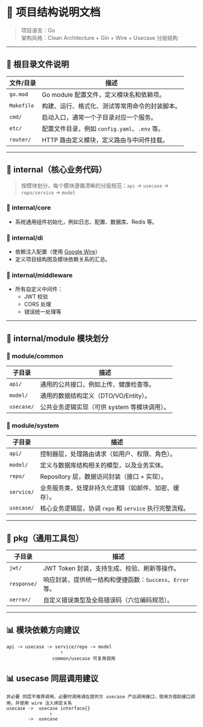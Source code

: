 # 📁 项目结构说明文档

> 项目语言：Go  
> 架构风格：Clean Architecture + Gin + Wire + Usecase 分层结构

---

## 🔧 根目录文件说明

| 文件/目录     | 描述 |
|---------------|------|
| `go.mod`      | Go module 配置文件，定义模块名和依赖项。 |
| `Makefile`    | 构建、运行、格式化、测试等常用命令的封装脚本。 |
| `cmd/`        | 启动入口，通常一个子目录对应一个服务。 |
| `etc/`        | 配置文件目录，例如 `config.yaml`、`.env` 等。 |
| `router/`     | HTTP 路由定义模块，定义路由与中间件挂载。 |

---

## 🧩 internal（核心业务代码）

> 按模块划分，每个模块遵循清晰的分层规范：`api` → `usecase` → `repo/service` → `model`

### 📁 internal/core

- 系统通用组件初始化，例如日志、配置、数据库、Redis 等。

### 📁 internal/di

- 依赖注入配置（使用 [Google Wire](https://github.com/google/wire)）
- 定义项目结构图及模块依赖关系的汇总。

### 📁 internal/middleware

- 所有自定义中间件：
    - JWT 校验
    - CORS 处理
    - 错误统一处理等

---

## 📁 internal/module 模块划分

### 📂 module/common

| 子目录      | 描述 |
|-------------|------|
| `api/`      | 通用的公共接口，例如上传、健康检查等。 |
| `model/`    | 通用的数据结构定义（DTO/VO/Entity）。 |
| `usecase/`  | 公共业务逻辑实现（可供 system 等模块调用）。 |

### 📂 module/system

| 子目录      | 描述 |
|-------------|------|
| `api/`      | 控制器层，处理路由请求（如用户、权限、角色）。 |
| `model/`    | 定义与数据库结构相关的模型，以及业务实体。 |
| `repo/`     | Repository 层，数据访问封装（接口 + 实现）。 |
| `service/`  | 业务服务类，处理非持久化逻辑（如邮件、加密、缓存）。 |
| `usecase/`  | 核心业务逻辑层，协调 `repo` 和 `service` 执行完整流程。 |

---

## 📁 pkg（通用工具包）

| 子目录       | 描述 |
|--------------|------|
| `jwt/`       | JWT Token 封装，支持生成、校验、刷新等操作。 |
| `response/`  | 响应封装，提供统一结构和便捷函数：`Success`、`Error` 等。 |
| `xerror/`    | 自定义错误类型及全局错误码（六位编码规范）。 |

---

## 📊 模块依赖方向建议

```text
api -> usecase -> service/repo -> model
                    ↑
                 common/usecase 可复用调用

```

## 📊 usecase 同层调用建议 

```text
非必要 同层不推荐调用，必要时调用请在提供方 usecase 产出调用接口，使用方借助接口调用，并使用 wire 注入绑定关系 
usecase ->  usecase interface{}
                ↑
        ->  usecase
```